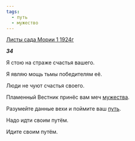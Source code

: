 ```yaml
---
tags:
  - путь
  - мужество
---
```

[Листы сада Мории 1 1924г](https://127.0.0.1:4002/agni/1924)

___34___

Я стою на страже счастья вашего.   

Я являю мощь тьмы победителям её.   

Люди не чуют счастья своего.   

Пламенный Вестник принёс вам меч [мужества](../../../tags/#мужество).   

Разумейте данные вехи и поймите ваш [путь](../../../tags/#путь).   

Надо идти своим путём.   

Идите своим путём.   

